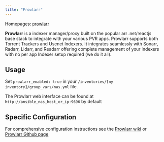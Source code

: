 ```yaml
---
title: "Prowlarr"
---
```


Homepages: [prowlarr](https://github.com/Prowlarr/Prowlarr)

**Prowlarr** is a indexer manager/proxy built on the popular arr .net/reactjs base stack to integrate with your various PVR apps. Prowlarr supports both Torrent Trackers and Usenet Indexers. It integrates seamlessly with Sonarr, Radarr, Lidarr, and Readarr offering complete management of your indexers with no per app Indexer setup required (we do it all).

## Usage

Set `prowlarr_enabled: true` in your `/inventories/[my inventory]/group_vars/nas.yml` file.

The Prowlarr web interface can be found at `http://ansible_nas_host_or_ip:9696` by default

## Specific Configuration

For comprehensive configuration instructions see the [Prowlarr wiki](https://wiki.servarr.com/prowlarr) or [Prowlarr Github page](https://github.com/Prowlarr/Prowlarr)

